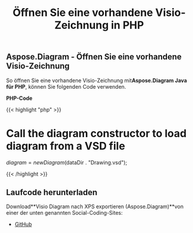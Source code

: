 ﻿---
title: Öffnen Sie eine vorhandene Visio-Zeichnung in PHP
type: docs
weight: 90
url: /de/java/open-an-existing-visio-drawing-in-php/
---
## **Aspose.Diagram - Öffnen Sie eine vorhandene Visio-Zeichnung**
 So öffnen Sie eine vorhandene Visio-Zeichnung mit**Aspose.Diagram Java für PHP**, können Sie folgenden Code verwenden.

**PHP-Code**

{{< highlight "php" >}}

 # Call the diagram constructor to load diagram from a VSD file

$diagram = new Diagram($dataDir . "Drawing.vsd");

{{< /highlight >}}
## **Laufcode herunterladen**
 Download**Visio Diagram nach XPS exportieren (Aspose.Diagram)**von einer der unten genannten Social-Coding-Sites:

- [GitHub](https://github.com/asposediagram/Aspose.Diagram-for-Java/blob/master/Plugins/Aspose_Diagram_Java_for_PHP/src/aspose/diagram/LoadingSavingandConverting/OpenanExistingVisioDrawing.php)
